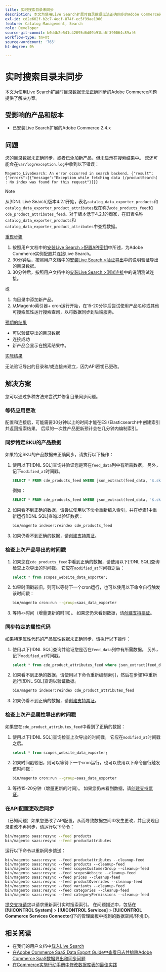```yaml
---
title: 实时搜索目录未同步
description: 本文为使用Live Search扩展时目录数据无法正确同步的Adobe Commerce问题提供了解决方案。
exl-id: cd2e602f-b2c7-4ecf-874f-ec5f99ae1900
feature: Catalog Management, Search
role: Developer
source-git-commit: b0d4b2e541c42095d6d09b91ba6f390064c89af6
workflow-type: tm+mt
source-wordcount: '765'
ht-degree: 0%

---
```


# 实时搜索目录未同步

本文为使用Live Search扩展时目录数据无法正确同步的Adobe Commerce问题提供了解决方案。

## 受影响的产品和版本

* 已安装Live Search扩展的Adobe Commerce 2.4.x

## 问题

您的目录数据未正确同步，或者已添加新产品，但未显示在搜索结果中。 您还可能会在`var/log/exception.log`中收到以下错误：

`Magento_LiveSearch: An error occurred in search backend. {"result":{"errors":[{"message":"Exception while fetching data (/productSearch) : No index was found for this request"}]}}`

>[!NOTE]
>
>从[!DNL Live Search]版本4.2.1开始，表名`catalog_data_exporter_products`和`catalog_data_exporter_product_attributes`现在称为`cde_products_feed`和`cde_product_attributes_feed`。对于版本低于4.2.1的商家，在旧表名称`catalog_data_exporter_products`和`catalog_data_exporter_product_attributes`中查找数据。

<u>重现步骤</u>

1. 按照用户文档中的[安装Live Search >配置API密钥](https://experienceleague.adobe.com/docs/commerce-merchant-services/live-search/onboard/install.html#configure-api-keys)中所述，为Adobe Commerce实例配置并连接Live Search。
1. 30分钟后，按照用户文档中的[安装Live Search >验证导出](https://experienceleague.adobe.com/docs/commerce-merchant-services/live-search/onboard/install.html#verify-export)中的说明验证导出的目录数据。
1. 30分钟后，按照用户文档中的[安装Live Search >测试连接](https://experienceleague.adobe.com/docs/commerce-merchant-services/live-search/onboard/install.html#test-connection)中的说明测试连接。

或

1. 向目录中添加新产品。
1. 从Magento索引器+ cron运行开始，在15-20分钟后尝试使用产品名称或其他可搜索属性运行搜索查询，以将数据同步到后端服务。

<u>预期的结果</u>

* 可以验证导出的目录数据
* 连接成功
* 新产品会显示在搜索结果中。

<u>实际结果</u>

无法验证导出的目录和/或连接未建立，因为API密钥已更改。

## 解决方案

您可以通过多种方法来尝试并修复目录同步问题。

### 等待应用更改

配置和连接后，可能需要30分钟以上的时间才能在ES (Elasticsearch)中创建索引并返回搜索结果。 后续的一次性产品更新预计会在几分钟内编制索引。

### 同步特定SKU的产品数据

如果特定SKU的产品数据未正确同步，请执行以下操作：

1. 使用以下[!DNL SQL]查询并验证您是否在`feed_data`列中有所需数据。 另外，记下`modified_at`时间戳。

   ```sql
   SELECT * FROM cde_products_feed WHERE json_extract(feed_data, '$.sku') = '<your_sku>' AND json_extract(feed_data, '$.storeViewCode') = '<your_ store_view_code>';
   ```

   例如：

   ```sql
   SELECT * FROM cde_products_feed WHERE json_extract(feed_data, '$.sku') = '24-MB04' AND json_extract(feed_data, '$.storeViewCode') = 'default';
   ```

1. 如果看不到正确的数据，请尝试使用以下命令重新编入索引，并在步骤1中重新运行[!DNL SQL]查询以验证数据：

   ```bash
   bin/magento indexer:reindex cde_products_feed
   ```

1. 如果仍看不到正确的数据，请[创建支持票证](/help/help-center-guide/help-center/magento-help-center-user-guide.md#submit-ticket)。

### 检查上次产品导出的时间戳

1. 如果您在`cde_products_feed`中看到正确的数据，请使用以下[!DNL SQL]查询检查上次导出的时间戳。 它应在`modified_at`时间戳之后：

   ```sql
   select * from scopes_website_data_exporter;
   ```

1. 如果时间戳较旧，则可以等待下一个cron运行，也可以使用以下命令自行触发该时间戳：

   ```bash
   bin/magento cron:run --group=saas_data_exporter
   ```

1. 等待`<>`时间（增量更新的时间）。 如果您仍未看到数据，请[创建支持票证](/help/help-center-guide/help-center/magento-help-center-user-guide.md#submit-ticket)。

### 同步特定的属性代码

如果特定属性代码的产品属性数据未正确同步，请执行以下操作：

1. 使用以下[!DNL SQL]查询并验证您是否在`feed_data`列中有所需数据。 另外，记下`modified_at`时间戳。

   ```sql
   select * from cde_product_attributes_feed where json_extract(feed_data, '$.attributeCode') = '<your_attribute_code>' and store_view_code = '<your_ store_view_code>';
   ```

1. 如果看不到正确的数据，请使用以下命令重新编制索引，然后在步骤1中重新运行[!DNL SQL]查询以验证数据。

   ```bash
   bin/magento indexer:reindex cde_product_attributes_feed
   ```

1. 如果仍看不到正确的数据，请[创建支持票证](/help/help-center-guide/help-center/magento-help-center-user-guide.md#submit-ticket)。

### 检查上次产品属性导出的时间戳

如果您在`cde_product_attributes_feed`中看到了正确的数据：

1. 使用以下[!DNL SQL]查询检查上次导出的时间戳。 它应在`modified_at`时间戳之后。

   ```sql
   select * from scopes_website_data_exporter;
   ```

1. 如果时间戳较旧，则可以等待下一个cron运行，也可以使用以下命令自行触发该时间戳：

   ```bash
   bin/magento cron:run --group=saas_data_exporter
   ```

1. 等待15-20分钟（增量更新的时间）。 如果您仍未看到数据，请[创建支持票证](/help/help-center-guide/help-center/magento-help-center-user-guide.md#submit-ticket)。

### 在API配置更改后同步

（已知问题）如果您更改了API配置，从而导致数据空间ID发生更改，并且发现目录更改不再同步，请运行以下命令：

```bash
bin/magento saas:resync --feed products
bin/magento saas:resync --feed productattributes
```

运行以下命令以重新同步馈送：

```
bin/magento saas:resync --feed productattributes --cleanup-feed
bin/magento saas:resync --feed products --cleanup-feed
bin/magento saas:resync --feed scopesCustomerGroup --cleanup-feed
bin/magento saas:resync --feed scopesWebsite --cleanup-feed
bin/magento saas:resync --feed prices --cleanup-feed
bin/magento saas:resync --feed productOverrides --cleanup-feed
bin/magento saas:resync --feed variants --cleanup-feed
bin/magento saas:resync --feed categories --cleanup-feed
bin/magento saas:resync --feed categoryPermissions --cleanup-feed
```

[提交支持请求](https://experienceleague.adobe.com/home?support-tab=home#support)以请求重新索引实时搜索索引。 在问题描述中，包括在&#x200B;**[!UICONTROL System]** > **[!UICONTROL Services]** > **[!UICONTROL Commerce Services Connector]**&#x200B;下的管理面板中找到的数据空间/环境ID。

## 相关阅读

* 在我们的用户文档中[载入Live Search](https://experienceleague.adobe.com/docs/commerce-merchant-services/live-search/onboard/onboarding-overview.html)
* [在Adobe Commerce SaaS Data Export Guide中查看日志并排除Adobe Commerce SaaS数据导出和同步问题](https://experienceleague.adobe.com/en/docs/commerce-merchant-services/saas-data-export/troubleshooting-logging)
* [在Commerce实施行动手册中修改数据库表的最佳实践](https://experienceleague.adobe.com/en/docs/commerce-operations/implementation-playbook/best-practices/development/modifying-core-and-third-party-tables#why-adobe-recommends-avoiding-modifications)
